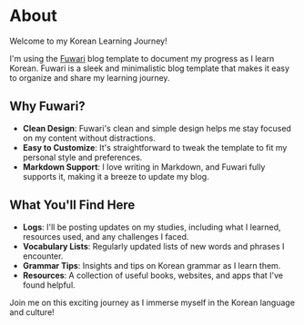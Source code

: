 # About

Welcome to my Korean Learning Journey!

I'm using the [Fuwari](https://github.com/saicaca/fuwari) blog template to document my progress as I learn Korean. Fuwari is a sleek and minimalistic blog template that makes it easy to organize and share my learning journey.

## Why Fuwari?

- **Clean Design**: Fuwari's clean and simple design helps me stay focused on my content without distractions.
- **Easy to Customize**: It's straightforward to tweak the template to fit my personal style and preferences.
- **Markdown Support**: I love writing in Markdown, and Fuwari fully supports it, making it a breeze to update my blog.

## What You'll Find Here

- **Logs**: I'll be posting updates on my studies, including what I learned, resources used, and any challenges I faced.
- **Vocabulary Lists**: Regularly updated lists of new words and phrases I encounter.
- **Grammar Tips**: Insights and tips on Korean grammar as I learn them.
- **Resources**: A collection of useful books, websites, and apps that I've found helpful.

Join me on this exciting journey as I immerse myself in the Korean language and culture!